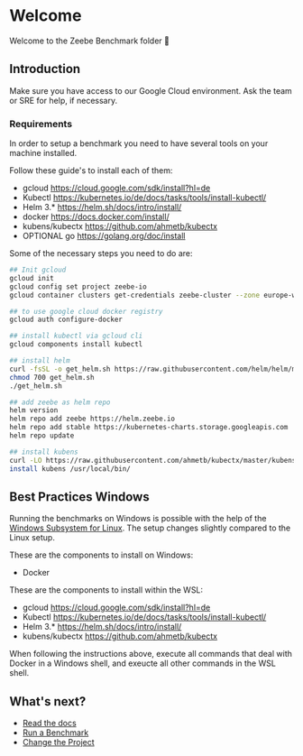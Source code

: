 # Welcome

Welcome to the Zeebe Benchmark folder :wave:

## Introduction

Make sure you have access to our Google Cloud environment. Ask the team or SRE for help, if necessary.

### Requirements

In order to setup a benchmark you need to have several tools on your machine installed.

Follow these guide's to install each of them:

 * gcloud https://cloud.google.com/sdk/install?hl=de
 * Kubectl https://kubernetes.io/de/docs/tasks/tools/install-kubectl/
 * Helm 3.*  https://helm.sh/docs/intro/install/
 * docker https://docs.docker.com/install/
 * kubens/kubectx https://github.com/ahmetb/kubectx
 * OPTIONAL go https://golang.org/doc/install

Some of the necessary steps you need to do are:

```sh
## Init gcloud
gcloud init
gcloud config set project zeebe-io
gcloud container clusters get-credentials zeebe-cluster --zone europe-west1-b --project zeebe-io

## to use google cloud docker registry
gcloud auth configure-docker

## install kubectl via gcloud cli
gcloud components install kubectl

## install helm
curl -fsSL -o get_helm.sh https://raw.githubusercontent.com/helm/helm/master/scripts/get-helm-3
chmod 700 get_helm.sh
./get_helm.sh

## add zeebe as helm repo
helm version
helm repo add zeebe https://helm.zeebe.io
helm repo add stable https://kubernetes-charts.storage.googleapis.com
helm repo update

## install kubens
curl -LO https://raw.githubusercontent.com/ahmetb/kubectx/master/kubens
install kubens /usr/local/bin/
```

## Best Practices Windows

 Running the benchmarks on Windows is possible with the help of the [Windows Subsystem for Linux](https://docs.microsoft.com/en-us/windows/wsl/install-win10).
The setup changes slightly compared to the Linux setup.

These are the components to install on Windows:
* Docker

These are the components to install within the WSL:
* gcloud https://cloud.google.com/sdk/install?hl=de
* Kubectl https://kubernetes.io/de/docs/tasks/tools/install-kubectl/
* Helm 3.*  https://helm.sh/docs/intro/install/
* kubens/kubectx https://github.com/ahmetb/kubectx

When following the instructions above, execute all commands that deal with Docker in a Windows shell, and exeucte all other commands in the WSL shell.


## What's next?

 * [Read the docs](docs/README.md)
 * [Run a Benchmark](setup/README.md)
 * [Change the Project](project/README.md)
